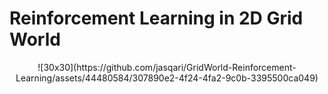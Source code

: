 # Reinforcement Learning in 2D Grid World
<p align="center">
  ![30x30](https://github.com/jasqari/GridWorld-Reinforcement-Learning/assets/44480584/307890e2-4f24-4fa2-9c0b-3395500ca049)
</p>
